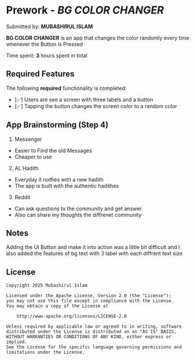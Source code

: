 # Prework - *BG COLOR CHANGER*

Submitted by: **MUBASHIRUL ISLAM**

**BG COLOR CHANGER** is an app that changes the color randomly every time whenever the Button is Pressed

Time spent: **3** hours spent in total

## Required Features

The following **required** functionality is completed:

- [✅] Users are see a screen with three labels and a button
- [✅] Tapping the button changes the screen color to a random color
 
## App Brainstorming (Step 4)

1) Messenger
- Easier to Find the old Messages
- Cheaper to use

2) AL Hadith
- Everyday it notfies with a new hadith
- The app is built with the authentic hadithes

3) Reddit
- Can ask questions to the community and get answer
- Also can share my thoughts the diffrenet community 

## Notes

Adding the UI Button and make it into action was a little bit difficult and I also added the features of bg text with 3 label with each diffrent text size 

## License

    Copyright 2025 Mubashirul Islam

    Licensed under the Apache License, Version 2.0 (the "License");
    you may not use this file except in compliance with the License.
    You may obtain a copy of the License at

        http://www.apache.org/licenses/LICENSE-2.0

    Unless required by applicable law or agreed to in writing, software
    distributed under the License is distributed on an "AS IS" BASIS,
    WITHOUT WARRANTIES OR CONDITIONS OF ANY KIND, either express or implied.
    See the License for the specific language governing permissions and
    limitations under the License.
